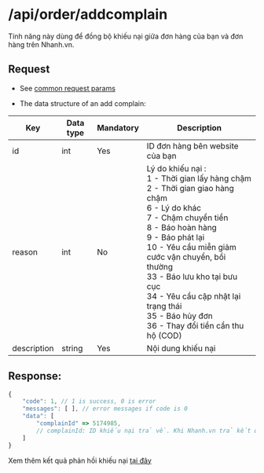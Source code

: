# /api/order/addcomplain
Tính năng này dùng để đồng bộ khiếu nại giữa đơn hàng của bạn và đơn hàng trên Nhanh.vn.

## Request

- See [common request params](/api.md#request)

- The data structure of an add complain: 

Key | Data type | Mandatory | Description
---- | ------|------|-----
id | int | Yes | ID đơn hàng bên website của bạn
reason | int| No | Lý do khiếu nại :<br> 1 - Thời gian lấy hàng chậm <br> 2 - Thời gian giao hàng chậm <br> 6 - Lý do khác <br> 7 - Chậm chuyển tiền <br> 8 - Báo hoàn hàng <br> 9 - Báo phát lại <br> 10 - Yêu cầu miễn giảm cước vận chuyển, bồi thường <br> 33 - Báo lưu kho tại bưu cục <br> 34 - Yêu cầu cập nhật lại trạng thái <br> 35 - Báo hủy đơn <br> 36 - Thay đổi tiền cần thu hộ (COD) 
description | string | Yes | Nội dung khiếu nại

## Response: 
```js
{
	"code": 1, // 1 is success, 0 is error
	"messages": [ ], // error messages if code is 0
	"data": [
		"complainId" => 5174985, 
		// complainId: ID khiếu nại trả về. Khi Nhanh.vn trả kết quả phản hồi khiếu nại sẽ kèm thêm complainId này.
	]
}
```
Xem thêm kết quả phản hồi khiếu nại [tại đây](https://developers.nhanh.vn/order/listen-complain.html)




